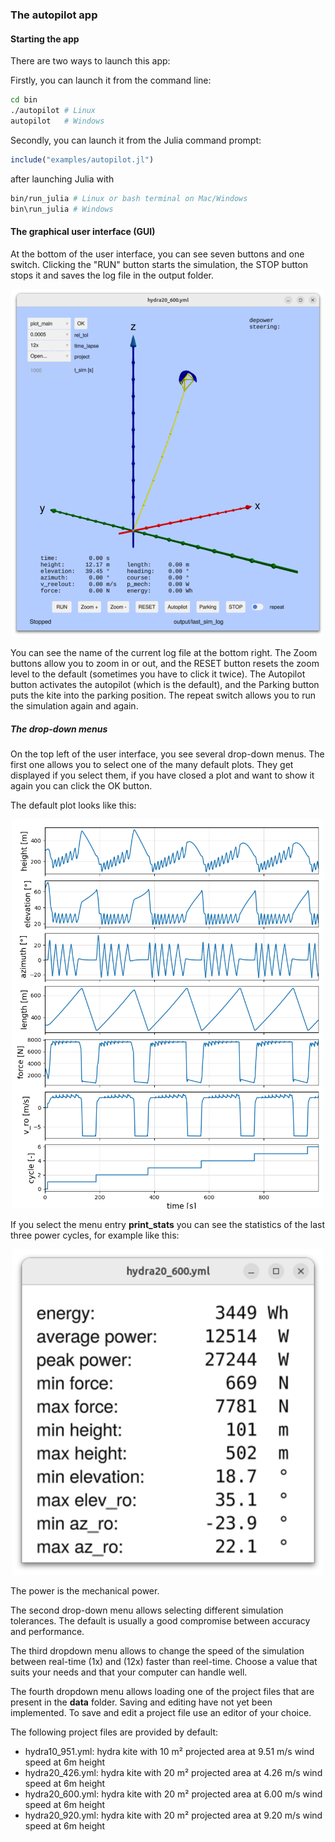 ### The autopilot app

#### Starting the app
There are two ways to launch this app:

Firstly, you can launch it from the command line:
```bash
cd bin
./autopilot # Linux
autopilot   # Windows
```
Secondly, you can launch it from the Julia command prompt:
```julia
include("examples/autopilot.jl")
```
after launching Julia with
```bash
bin/run_julia # Linux or bash terminal on Mac/Windows
bin\run_julia # Windows
```

#### The graphical user interface (GUI)
At the bottom of the user interface, you can see seven buttons and one switch.
Clicking the "RUN" button starts the simulation, the STOP button stops it and saves the log file in the output folder.
<p align="center"><img src="https://github.com/aenarete/KiteSimulators.jl/blob/main/docs/GUI.png?raw=true" width="500" /></p>
 You can see the name of the current log file at the bottom right. The Zoom buttons allow you to zoom in or out, and the RESET button resets the zoom level to the default (sometimes you have to click it twice). The Autopilot button activates the autopilot (which is the default), and the Parking button puts the kite into the parking position. The repeat switch allows you to run the simulation again and again.

##### The drop-down menus
On the top left of the user interface, you see several drop-down menus. The first one allows you to select one of the many default plots. They get displayed if you select them, if you have closed a plot and want to show it again you can click the OK button.

The default plot looks like this:
<p align="center"><img src="https://github.com/aenarete/KiteSimulators.jl/blob/main/docs/main.png?raw=true" width="500" /></p>

If you select the menu entry **print_stats** you can see the statistics of the last three power cycles, for example like this:
<p align="center"><img src="https://github.com/aenarete/KiteSimulators.jl/blob/main/docs/statistics.png?raw=true" width="500" /></p>
The power is the mechanical power.

The second drop-down menu allows selecting different simulation tolerances. The default is usually a good compromise between accuracy and performance.

The third dropdown menu allows to change the speed of the simulation between real-time (1x) and (12x) faster than reel-time. Choose a value that suits your needs and that your computer can handle well.

The fourth dropdown menu allows loading one of the project files that are present in the **data** folder. Saving and editing have not yet been implemented. To save and edit a project file use an editor of your choice.

The following project files are provided by default:
- hydra10_951.yml: hydra kite with 10 m² projected area at 9.51 m/s wind speed at 6m height
- hydra20_426.yml: hydra kite with 20 m² projected area at 4.26 m/s wind speed at 6m height
- hydra20_600.yml: hydra kite with 20 m² projected area at 6.00 m/s wind speed at 6m height
- hydra20_920.yml: hydra kite with 20 m² projected area at 9.20 m/s wind speed at 6m height
